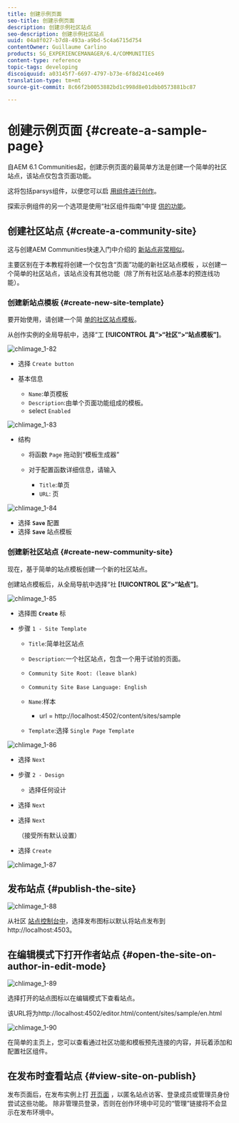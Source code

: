 ```yaml
---
title: 创建示例页面
seo-title: 创建示例页面
description: 创建示例社区站点
seo-description: 创建示例社区站点
uuid: 04a8f027-b7d8-493a-a9bd-5c4a6715d754
contentOwner: Guillaume Carlino
products: SG_EXPERIENCEMANAGER/6.4/COMMUNITIES
content-type: reference
topic-tags: developing
discoiquuid: a03145f7-6697-4797-b73e-6f8d241ce469
translation-type: tm+mt
source-git-commit: 8c66f2b0053882bd1c998d8e01dbb0573881bc87

---
```



# 创建示例页面 {#create-a-sample-page}

自AEM 6.1 Communities起，创建示例页面的最简单方法是创建一个简单的社区站点，该站点仅包含页面功能。

这将包括parsys组件，以便您可以启 [用组件进行创作](basics.md#accessing-communities-components)。

探索示例组件的另一个选项是使用“社区组件指南”中提 [供的功能](components-guide.md)。

## 创建社区站点 {#create-a-community-site}

这与创建AEM Communities快速入门中介绍的 [新站点非常相似](getting-started.md)。

主要区别在于本教程将创建一个仅包含“页面”功能的新社区站点模板 [](functions.md#page-function) ，以创建一个简单的社区站点，该站点没有其他功能（除了所有社区站点基本的预连线功能）。

### 创建新站点模板 {#create-new-site-template}

要开始使用，请创建一个简 [单的社区站点模板](sites.md)。

从创作实例的全局导航中，选择“工 **[!UICONTROL 具”>“社区”>“站点模板”]**。

![chlimage_1-82](assets/chlimage_1-82.png)

* 选择 `Create button`
* 基本信息

   * `Name`:单页模板
   * `Description`:由单个页面功能组成的模板。
   * select `Enabled`

![chlimage_1-83](assets/chlimage_1-83.png)

* 结构

   * 将函数 `Page` 拖动到“模板生成器”
   * 对于配置函数详细信息，请输入

      * `Title`:单页
      * `URL`: 页

![chlimage_1-84](assets/chlimage_1-84.png)

* 选择 **`Save`** 配置
* 选择 **`Save`** 站点模板

### 创建新社区站点 {#create-new-community-site}

现在，基于简单的站点模板创建一个新的社区站点。

创建站点模板后，从全局导航中选择“社 **[!UICONTROL 区”>“站点”]**。

![chlimage_1-85](assets/chlimage_1-85.png)

* 选择图 **`Create`** 标

* 步骤 `1 - Site Template`

   * `Title`:简单社区站点
   * `Description`:一个社区站点，包含一个用于试验的页面。
   * `Community Site Root: (leave blank)`
   * `Community Site Base Language: English`
   * `Name`:样本

      * url = http://localhost:4502/content/sites/sample
   * `Template`:选择 `Single Page Template`


![chlimage_1-86](assets/chlimage_1-86.png)

* 选择 `Next`
* 步骤 `2 - Design`

   * 选择任何设计

* 选择 `Next`
* 选择 `Next`

   （接受所有默认设置）

* 选择 `Create`

![chlimage_1-87](assets/chlimage_1-87.png)

## 发布站点 {#publish-the-site}

![chlimage_1-88](assets/chlimage_1-88.png)

从社区 [站点控制台中](sites-console.md)，选择发布图标以默认将站点发布到http://localhost:4503。

## 在编辑模式下打开作者站点 {#open-the-site-on-author-in-edit-mode}

![chlimage_1-89](assets/chlimage_1-89.png)

选择打开的站点图标以在编辑模式下查看站点。

该URL将为http://localhost:4502/editor.html/content/sites/sample/en.html [](http://localhost:4502/editor.html/content/sites/sample/en.html)

![chlimage_1-90](assets/chlimage_1-90.png)

在简单的主页上，您可以查看通过社区功能和模板预先连接的内容，并玩着添加和配置社区组件。

## 在发布时查看站点 {#view-site-on-publish}

发布页面后，在发布实例上打 [开页面](http://localhost:4503/content/sites/sample/en.html) ，以匿名站点访客、登录成员或管理员身份尝试这些功能。 除非管理员登录，否则在创作环境中可见的“管理”链接将不会显示在发布环境中。
